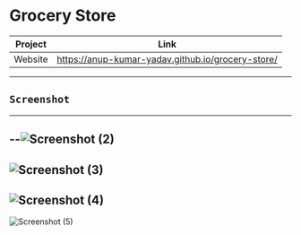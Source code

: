<h1>Grocery Store</h1>


| Project | Link |
| ------ | ------ |
| Website |  https://anup-kumar-yadav.github.io/grocery-store/|

---
## `Screenshot`
---
--![Screenshot (2)](https://user-images.githubusercontent.com/110522097/182552471-360cee13-79b1-455a-8bc0-7c556cbefc7d.png)
---
![Screenshot (3)](https://user-images.githubusercontent.com/110522097/182552502-f2ffe221-2938-41a2-aaaf-f68de43cc681.png)
---
![Screenshot (4)](https://user-images.githubusercontent.com/110522097/182552519-e43baac0-896d-4de4-b778-978f19270eb8.png)
---
![Screenshot (5)](https://user-images.githubusercontent.com/110522097/182552546-a655e084-51e3-4a7e-be51-a31d082fb16c.png)
